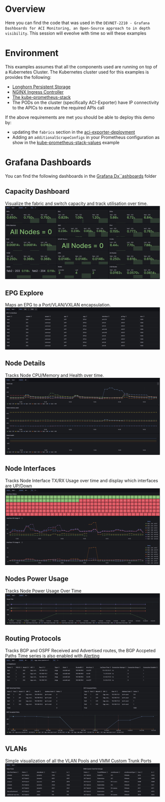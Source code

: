 # Overview
Here you can find the code that was used in the `DEVNET-2210 - Grafana Dashboards for ACI Monitoring, an Open-Source approach to in depth visibility`. This session will eveolve with time so will these examples


# Environment 
 
This examples assumes that all the components used are running on top of a Kubernetes Cluster. The Kubernetes cluster used for this examples is provides the following:
- [Longhorn Persistent Storage](https://longhorn.io)
- [NGINX Ingress Controller](https://kubernetes.github.io/ingress-nginx)
- [The kube-prometheus-stack](https://github.com/prometheus-community/helm-charts/tree/main/charts/kube-prometheus-stack)
- The PODs on the cluster (specifically ACI-Exporter) have IP connectivity to the APICs to execute the required APIs call

If the above requirements are met you should be able to deploy this demo by:
- updating the `fabrics` section in the [aci-exporter-deployment](aci-exporter-deployment.yaml)
- Adding an `additionalScrapeConfigs` in your Prometheus configuration as show in the [kube-prometheus-stack-values](kube-prometheus-stack-values.yaml) example

# Grafana Dashboards
You can find the following dashboards in the [Grafana Dx``ashboards](grafana_dashboards) folder

## Capacity Dashboard
Visualize the fabric and switch capacity and track utilisation over time.
![Capacity Dashboard](docs/images/capacity.jpg)

## EPG Explore
Maps an EPG to a Port/VLAN/VXLAN encapsulation.
![EPG Explore](docs/images/epg_explore.jpg)

## Node Details
Tracks Node CPU/Memory and Health over time.
![Node Details](docs/images/node_details.jpg)

## Node Interfaces
Tracks Node Interface TX/RX Usage over time and display which interfaces are UP/Down
![Node Interfaces](docs/images/node_interfaces.jpg)

## Nodes Power Usage
Tracks Node Power Usage Over Time
![Node Power Usage](docs/images/node_power_usage.jpg)

## Routing Protocols
Tracks BGP and OSPF Received and Advertised routes, the BGP Accpeted Paths Time series is also enabled with [Alerting](grafana_dashboards/routes_alerting.yaml)
![Routing Protocols](docs/images/routing_protocols.jpg)

## VLANs
Simple visualization of all the VLAN Pools and VMM Custom Trunk Ports
![VLANs and VMM Custom Trunk Ports](docs/images/vlans.jpg)